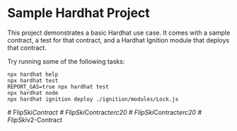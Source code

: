 # Sample Hardhat Project

This project demonstrates a basic Hardhat use case. It comes with a sample contract, a test for that contract, and a Hardhat Ignition module that deploys that contract.

Try running some of the following tasks:

```shell
npx hardhat help
npx hardhat test
REPORT_GAS=true npx hardhat test
npx hardhat node
npx hardhat ignition deploy ./ignition/modules/Lock.js
```
#   F l i p S k i _ C o n t r a c t  
 #   F l i p S k i _ C o n t r a c t _ e r c 2 0  
 #   F l i p S k i _ C o n t r a c t _ e r c 2 0  
 #   F l i p S k i _ v 2 - C o n t r a c t  
 